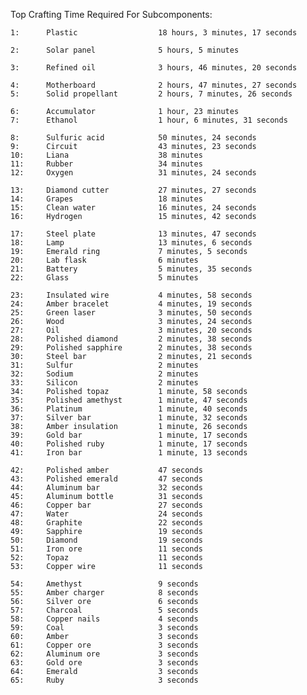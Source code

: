 Top Crafting Time Required For Subcomponents:

    1:      Plastic                  18 hours, 3 minutes, 17 seconds

	2:      Solar panel              5 hours, 5 minutes

    3:      Refined oil              3 hours, 46 minutes, 20 seconds

    4:      Motherboard              2 hours, 47 minutes, 27 seconds
    5:      Solid propellant         2 hours, 7 minutes, 26 seconds

    6:      Accumulator              1 hour, 23 minutes
    7:      Ethanol                  1 hour, 6 minutes, 31 seconds

    8:      Sulfuric acid            50 minutes, 24 seconds
    9:      Circuit                  43 minutes, 23 seconds
    10:     Liana                    38 minutes
    11:     Rubber                   34 minutes
    12:     Oxygen                   31 minutes, 24 seconds

    13:     Diamond cutter           27 minutes, 27 seconds
    14:     Grapes                   18 minutes
    15:     Clean water              16 minutes, 24 seconds
    16:     Hydrogen                 15 minutes, 42 seconds

    17:     Steel plate              13 minutes, 47 seconds
    18:     Lamp                     13 minutes, 6 seconds
    19:     Emerald ring             7 minutes, 5 seconds
    20:     Lab flask                6 minutes
    21:     Battery                  5 minutes, 35 seconds
    22:     Glass                    5 minutes

    23:     Insulated wire           4 minutes, 58 seconds
    24:     Amber bracelet           4 minutes, 19 seconds
    25:     Green laser              3 minutes, 50 seconds
    26:     Wood                     3 minutes, 24 seconds
    27:     Oil                      3 minutes, 20 seconds
    28:     Polished diamond         2 minutes, 38 seconds
    29:     Polished sapphire        2 minutes, 38 seconds
    30:     Steel bar                2 minutes, 21 seconds
    31:     Sulfur                   2 minutes
    32:     Sodium                   2 minutes
    33:     Silicon                  2 minutes
    34:     Polished topaz           1 minute, 58 seconds
    35:     Polished amethyst        1 minute, 47 seconds
    36:     Platinum                 1 minute, 40 seconds
    37:     Silver bar               1 minute, 32 seconds
    38:     Amber insulation         1 minute, 26 seconds
    39:     Gold bar                 1 minute, 17 seconds
    40:     Polished ruby            1 minute, 17 seconds
    41:     Iron bar                 1 minute, 13 seconds

    42:     Polished amber           47 seconds
    43:     Polished emerald         47 seconds
    44:     Aluminum bar             32 seconds
    45:     Aluminum bottle          31 seconds
    46:     Copper bar               27 seconds
    47:     Water                    24 seconds
    48:     Graphite                 22 seconds
    49:     Sapphire                 19 seconds
    50:     Diamond                  19 seconds
    51:     Iron ore                 11 seconds
    52:     Topaz                    11 seconds
    53:     Copper wire              11 seconds

    54:     Amethyst                 9 seconds
    55:     Amber charger            8 seconds
    56:     Silver ore               6 seconds
    57:     Charcoal                 5 seconds
    58:     Copper nails             4 seconds
    59:     Coal                     3 seconds
    60:     Amber                    3 seconds
    61:     Copper ore               3 seconds
    62:     Aluminum ore             3 seconds
    63:     Gold ore                 3 seconds
    64:     Emerald                  3 seconds
    65:     Ruby                     3 seconds
